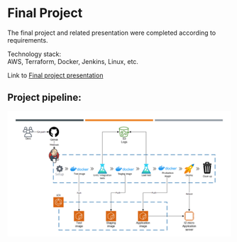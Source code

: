 # Final Project

The final project and related presentation were completed according to requirements.

Technology stack: \
AWS, Terraform, Docker, Jenkins, Linux, etc.

Link to <a id="raw-url" href="presentation/Final_Project_OleksandrMakarov.pdf">Final project presentation</a>

## Project pipeline:
![project_pipeline](presentation/project_pipeline.png)